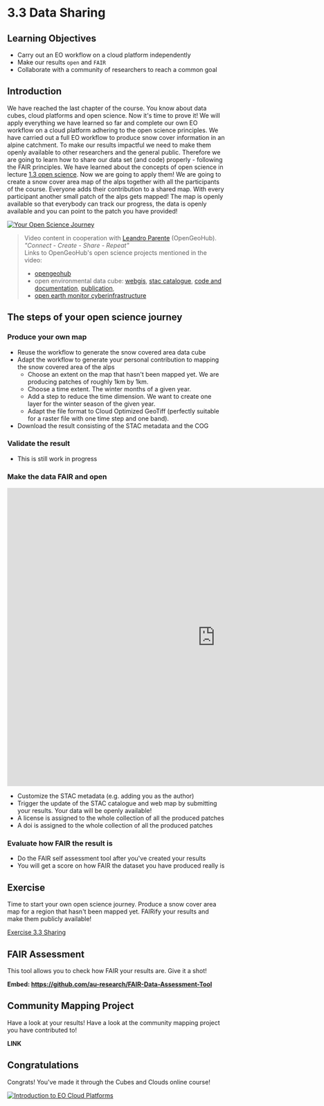 # 3.3 Data Sharing

## Learning Objectives
- Carry out an EO workflow on a cloud platform independently
- Make our results `open` and `FAIR`
- Collaborate with a community of researchers to reach a common goal

## Introduction
We have reached the last chapter of the course. You know about data cubes, cloud platforms and open science. Now it's time to prove it! We will apply everything we have learned so far and complete our own EO workflow on a cloud platform adhering to the open science principles.
We have carried out a full EO workflow to produce snow cover information in an alpine catchment. To make our results impactful we need to make them openly available to other researchers and the general public. Therefore we are going to learn how to share our data set (and code) properly - following the FAIR principles. We have learned about the concepts of open science in lecture [1.3 open science](https://github.com/EO-College/cubes-and-clouds/blob/main/lectures/1.3_openscience/1.3.1_openscienceandfair.md). Now we are going to apply them! We are going to create a snow cover area map of the alps together with all the participants of the course. Everyone adds their contribution to a shared map. With every participant another small patch of the alps gets mapped! The map is openly available so that everybody can track our progress, the data is openly available and you can point to the patch you have provided!

[![Your Open Science Journey](https://img.youtube.com/vi/-8rHmtEMCx8/0.jpg)](https://www.youtube.com/watch?v=-8rHmtEMCx8) <br>
> Video content in cooperation with [Leandro Parente](https://opengeohub.org/people/leandro-parente/) (OpenGeoHub). <br>
> *"Connect - Create - Share - Repeat"* <br>
> Links to OpenGeoHub's open science projects mentioned in the video:
>  - [opengeohub](https://opengeohub.org/)
>  - open environmental data cube: [webgis](http://ecodatacube.eu), [stac catalogue](http://stac.openlandmap.org), [code and documentation](http://eumap.readthedocs.org), [publication](https://doi.org/10.7717/peerj.15478), 
>  - [open earth monitor cyberinfrastructure](https://earthmonitor.org/)

## The steps of your open science journey

### Produce your own map
  - Reuse the workflow to generate the snow covered area data cube 
  - Adapt the workflow to generate your personal contribution to mapping the snow covered area of the alps
      - Choose an extent on the map that hasn't been mapped yet. We are producing patches of roughly 1km by 1km.
      - Choose a time extent. The winter months of a given year.
      - Add a step to reduce the time dimension. We want to create one layer for the winter season of the given year.
      - Adapt the file format to Cloud Optimized GeoTiff (perfectly suitable for a raster file with one time step and one band).
  - Download the result consisting of the STAC metadata and the COG

### Validate the result
  - This is still work in progress

### Make the data FAIR and open

<iframe src="https://create.eo-college.org/wp-admin/admin-ajax.php?action=h5p_embed&id=18" width="959" height="689" frameborder="0" allowfullscreen="allowfullscreen" title="Cubes&amp;Clouds: Making your data FAIR"></iframe><script src="https://create.eo-college.org/wp-content/plugins/h5p/h5p-php-library/js/h5p-resizer.js" charset="UTF-8"></script>


  - Customize the STAC metadata (e.g. adding you as the author)
  - Trigger the update of the STAC catalogue and web map by submitting your results. Your data will be openly available!
  - A license is assigned to the whole collection of all the produced patches
  - A doi is assigned to the whole collection of all the produced patches
   
### Evaluate how FAIR the result is
  - Do the FAIR self assessment tool after you've created your results
  - You will get a score on how FAIR the dataset you have produced really is

## Exercise
Time to start your own open science journey. Produce a snow cover area map for a region that hasn't been mapped yet. FAIRify your results and make them publicly available!

[Exercise 3.3 Sharing](https://github.com/EO-College/cubes-and-clouds/blob/main/lectures/3.3_data_sharing/3.3_exercises/33_data_sharing.ipynb)

## FAIR Assessment
This tool allows you to check how FAIR your results are. Give it a shot!

**Embed: https://github.com/au-research/FAIR-Data-Assessment-Tool**

## Community Mapping Project
Have a look at your results! Have a look at the community mapping project you have contributed to!

**LINK**

## Congratulations
Congrats! You've made it through the Cubes and Clouds online course! 

[![Introduction to EO Cloud Platforms](https://img.youtube.com/vi/xoCBLAPPn0k/0.jpg)](https://youtu.be/xoCBLAPPn0k) <br>



